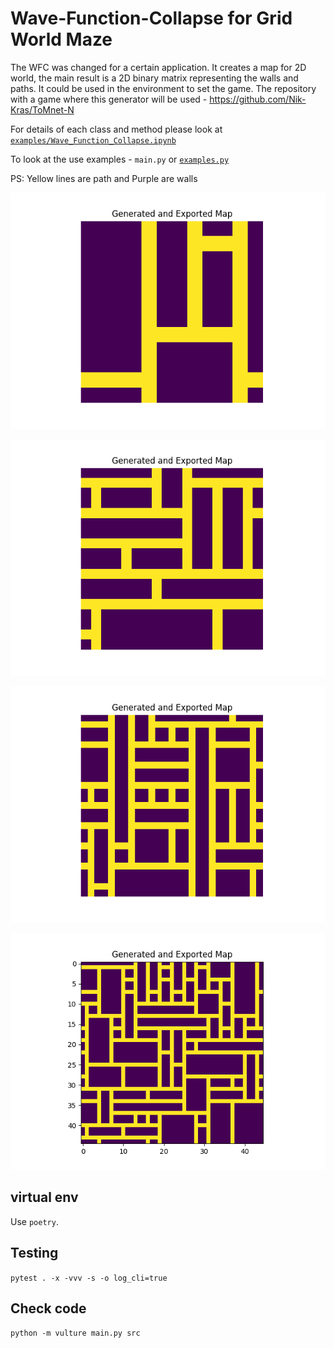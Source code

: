 # Wave-Function-Collapse for Grid World Maze

The WFC was changed for a certain application. It creates a map for 2D world, the main result is a 2D binary matrix representing the walls and paths. It could be used in the environment to set the game. The repository with a game where this generator will be used - https://github.com/Nik-Kras/ToMnet-N

For details of each class and method please look at [`examples/Wave_Function_Collapse.ipynb`](examples/Wave_Function_Collapse.ipynb)

To look at the use examples - `main.py` or [`examples.py`](examples/examples.py)

PS: Yellow lines are path and Purple are walls

![Example of a Maze #1](output/Figure_1.png)

![Example of a Maze #2](output/Figure_2.png)

![Example of a Maze #3](output/Figure_3.png)

![Example of a Maze #4](output/Figure_4.png)


## virtual env

Use `poetry`.

## Testing

`pytest . -x -vvv -s -o log_cli=true`

## Check code

`python -m vulture main.py src`